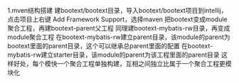 1.mven结构搭建
    建bootext/bootext目录，导入bootext/bootext项目到intellij，点击项目上右键 Add Framework Support，选择maven
  把bootext变成module聚合工程，再建bootext-parent父工程
    同理建bootext-mybatis-rw目录，再变成module聚合工程
    在bootext-mybatis-rw建立parent目录，该module的parent为bootext里面的parent目录，这个可以继承总parent里面的配置
    在bootext-mybatis-rw建立starter目录，该module的parent为该工程里面的parent目录
  这样好处，每个模快一个聚合工程单独构建，互相之间独立比属于一个聚合工程更模块化